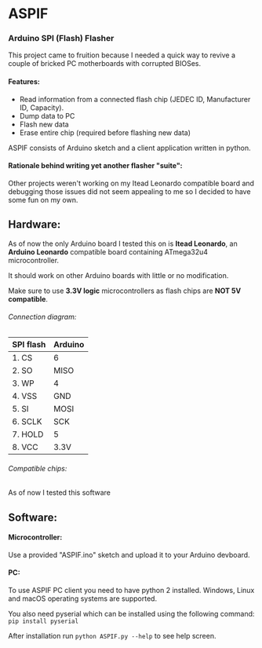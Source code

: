 # ASPIF
### Arduino SPI (Flash) Flasher

This project came to fruition because I needed a quick way to revive a couple of bricked PC motherboards with corrupted BIOSes.

#### Features:
- Read information from a connected flash chip (JEDEC ID, Manufacturer ID, Capacity).
- Dump data to PC
- Flash new data
- Erase entire chip (required before flashing new data)

ASPIF consists of Arduino sketch and a client application written in python.

#### Rationale behind writing yet another flasher "suite":
Other projects weren't working on my Itead Leonardo compatible board and debugging those issues did not seem appealing to me so I decided to have some fun on my own.

## Hardware:
As of now the only Arduino board I tested this on is **Itead Leonardo**, an **Arduino Leonardo** compatible board containing ATmega32u4 microcontroller.

It should work on other Arduino boards with little or no modification.

Make sure to use **3.3V logic** microcontrollers as flash chips are **NOT 5V compatible**.

###### Connection diagram:
| SPI flash  | Arduino|
| ------------ | ------------ |
|1. CS  | 6 |
|2. SO  | MISO |
|3. WP | 4 |
|4. VSS | GND |
|5. SI  | MOSI |
|6. SCLK | SCK |
|7. HOLD | 5 |
|8. VCC | 3.3V |

###### Compatible chips:
As of now I tested this software

## Software:
#### Microcontroller:
Use a provided "ASPIF.ino" sketch and upload it to your Arduino devboard.

#### PC:
To use ASPIF PC client you need to have python 2 installed.
Windows, Linux and macOS operating systems are supported.

You also need pyserial which can be installed using the following command:
`pip install pyserial`

After installation run `python ASPIF.py --help` to see help screen.
